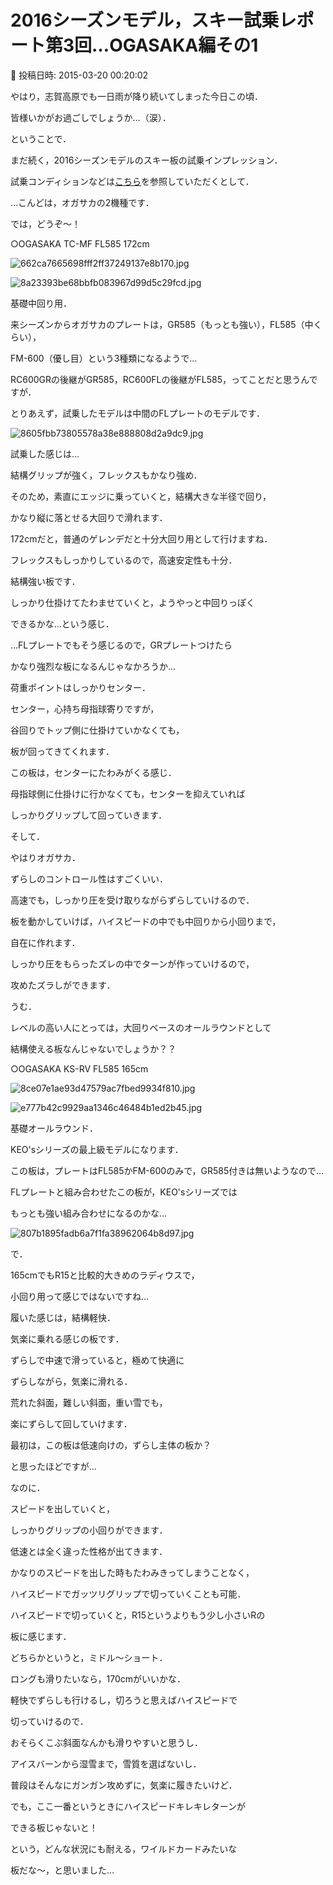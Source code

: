 # 2016シーズンモデル，スキー試乗レポート第3回…OGASAKA編その1

📅 投稿日時: 2015-03-20 00:20:02

やはり，志賀高原でも一日雨が降り続いてしまった今日この頃．


皆様いかがお過ごしでしょうか…（涙）．





ということで．


まだ続く，2016シーズンモデルのスキー板の試乗インプレッション．


試乗コンディションなどは[こちら](e8d8515ef15e0de5854269614a0329844.md)を参照していただくとして．





…こんどは，オガサカの2機種です．


では，どうぞ～！[]()





○OGASAKA TC-MF FL585 172cm







![662ca7665698fff2ff37249137e8b170.jpg](images/662ca7665698fff2ff37249137e8b170.jpg)









![8a23393be68bbfb083967d99d5c29fcd.jpg](images/8a23393be68bbfb083967d99d5c29fcd.jpg)







基礎中回り用．





来シーズンからオガサカのプレートは，GR585（もっとも強い），FL585（中くらい），


FM-600（優し目）という3種類になるようで…


RC600GRの後継がGR585，RC600FLの後継がFL585，ってことだと思うんですが．


とりあえず，試乗したモデルは中間のFLプレートのモデルです．







![8605fbb73805578a38e888808d2a9dc9.jpg](images/8605fbb73805578a38e888808d2a9dc9.jpg)







試乗した感じは…


結構グリップが強く，フレックスもかなり強め．


そのため，素直にエッジに乗っていくと，結構大きな半径で回り，


かなり縦に落とせる大回りで滑れます．


172cmだと，普通のゲレンデだと十分大回り用として行けますね．


フレックスもしっかりしているので，高速安定性も十分．


結構強い板です．


しっかり仕掛けてたわませていくと，ようやっと中回りっぽく


できるかな…という感じ．


…FLプレートでもそう感じるので，GRプレートつけたら


かなり強烈な板になるんじゃなかろうか…





荷重ポイントはしっかりセンター．


センター，心持ち母指球寄りですが，


谷回りでトップ側に仕掛けていかなくても，


板が回ってきてくれます．


この板は，センターにたわみがくる感じ．


母指球側に仕掛けに行かなくても，センターを抑えていれば


しっかりグリップして回っていきます．





そして．


やはりオガサカ．


ずらしのコントロール性はすごくいい．


高速でも，しっかり圧を受け取りながらずらしていけるので．


板を動かしていけば，ハイスピードの中でも中回りから小回りまで，


自在に作れます．


しっかり圧をもらったズレの中でターンが作っていけるので，


攻めたズラしができます．





うむ．


レベルの高い人にとっては，大回りベースのオールラウンドとして


結構使える板なんじゃないでしょうか？？


[]()





○OGASAKA KS-RV FL585 165cm







![8ce07e1ae93d47579ac7fbed9934f810.jpg](images/8ce07e1ae93d47579ac7fbed9934f810.jpg)









![e777b42c9929aa1346c46484b1ed2b45.jpg](images/e777b42c9929aa1346c46484b1ed2b45.jpg)







基礎オールラウンド．





KEO'sシリーズの最上級モデルになります．


この板は，プレートはFL585かFM-600のみで，GR585付きは無いようなので…


FLプレートと組み合わせたこの板が，KEO'sシリーズでは


もっとも強い組み合わせになるのかな…




![807b1895fadb6a7f1fa38962064b8d97.jpg](images/807b1895fadb6a7f1fa38962064b8d97.jpg)







で．


165cmでもR15と比較的大きめのラディウスで，


小回り用って感じではないですね…





履いた感じは，結構軽快．


気楽に乗れる感じの板です．


ずらしで中速で滑っていると，極めて快適に


ずらしながら，気楽に滑れる．


荒れた斜面，難しい斜面，重い雪でも，


楽にずらして回していけます．


最初は，この板は低速向けの，ずらし主体の板か？


と思ったほどですが…





なのに．


スピードを出していくと，


しっかりグリップの小回りができます．


低速とは全く違った性格が出てきます．


かなりのスピードを出した時もたわみきってしまうことなく，


ハイスピードでガッツリグリップで切っていくことも可能．


ハイスピードで切っていくと，R15というよりもう少し小さいRの


板に感じます．


どちらかというと，ミドル～ショート．


ロングも滑りたいなら，170cmがいいかな．





軽快でずらしも行けるし，切ろうと思えばハイスピードで


切っていけるので．


おそらくこぶ斜面なんかも滑りやすいと思うし．


アイスバーンから湿雪まで，雪質を選ばないし．





普段はそんなにガンガン攻めずに，気楽に履きたいけど．


でも，ここ一番というときにハイスピードキレキレターンが


できる板じゃないと！


という，どんな状況にも耐える，ワイルドカードみたいな


板だな～，と思いました…
